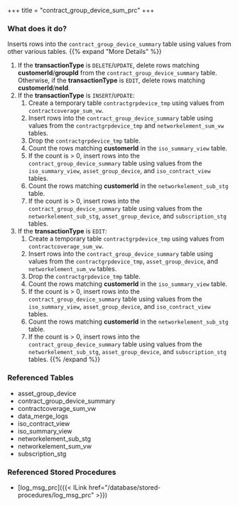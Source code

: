 +++
title = "contract_group_device_sum_prc"
+++

### What does it do?
Inserts rows into the `contract_group_device_summary` table using values from other various tables.
{{% expand "More Details" %}}
1. If the **transactionType** is `DELETE`/`UPDATE`, delete rows matching **customerId**/**groupId** from the `contract_group_device_summary` table. Otherwise, if the  **transactionType** is `EDIT`, delete rows matching **customerId**/**neId**.
2. If the **transactionType** is `INSERT`/`UPDATE`:
   1. Create a temporary table `contractgrpdevice_tmp` using values from `contractcoverage_sum_vw`.
   2. Insert rows into the `contract_group_device_summary` table using values from the `contractgrpdevice_tmp` and `networkelement_sum_vw` tables.
   3. Drop the `contractgrpdevice_tmp` table.
   4. Count the rows matching **customerId** in the `iso_summary_view` table.
   5. If the count is > 0, insert rows into the `contract_group_device_summary` table using values from the `iso_summary_view`, `asset_group_device`, and `iso_contract_view` tables.
   6. Count the rows matching **customerId** in the `networkelement_sub_stg` table.
   7. If the count is > 0, insert rows into the `contract_group_device_summary` table using values from the `networkelement_sub_stg`, `asset_group_device`, and `subscription_stg` tables.
3. If the **transactionType** is `EDIT`:
   1. Create a temporary table `contractgrpdevice_tmp` using values from `contractcoverage_sum_vw`.
   2. Insert rows into the `contract_group_device_summary` table using values from the `contractgrpdevice_tmp`, `asset_group_device`, and `networkelement_sum_vw` tables.
   3. Drop the `contractgrpdevice_tmp` table.
   4. Count the rows matching **customerId** in the `iso_summary_view` table.
   5. If the count is > 0, insert rows into the `contract_group_device_summary` table using values from the `iso_summary_view`, `asset_group_device`, and `iso_contract_view` tables.
   6. Count the rows matching **customerId** in the `networkelement_sub_stg` table.
   7. If the count is > 0, insert rows into the `contract_group_device_summary` table using values from the `networkelement_sub_stg`, `asset_group_device`, and `subscription_stg` tables.
{{% /expand %}}

### Referenced Tables
- asset_group_device
- contract_group_device_summary
- contractcoverage_sum_vw
- data_merge_logs
- iso_contract_view
- iso_summary_view
- networkelement_sub_stg
- networkelement_sum_vw
- subscription_stg

### Referenced Stored Procedures
- [log_msg_prc]({{< ILink href="/database/stored-procedures/log_msg_prc" >}})
